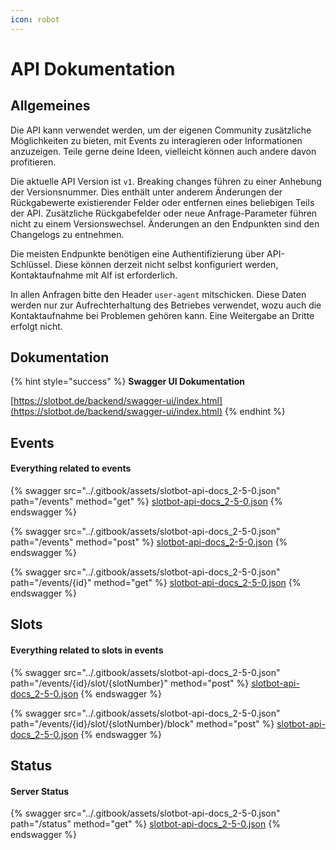```yaml
---
icon: robot
---
```


# API Dokumentation

## Allgemeines

Die API kann verwendet werden, um der eigenen Community zusätzliche Möglichkeiten zu bieten, mit Events zu interagieren oder Informationen anzuzeigen. Teile gerne deine Ideen, vielleicht können auch andere davon profitieren.

Die aktuelle API Version ist `v1`. Breaking changes führen zu einer Anhebung der Versionsnummer. Dies enthält unter anderem Änderungen der Rückgabewerte existierender Felder oder entfernen eines beliebigen Teils der API. Zusätzliche Rückgabefelder oder neue Anfrage-Parameter führen nicht zu einem Versionswechsel. Änderungen an den Endpunkten sind den Changelogs zu entnehmen.

Die meisten Endpunkte benötigen eine Authentifizierung über API-Schlüssel. Diese können derzeit nicht selbst konfiguriert werden, Kontaktaufnahme mit Alf ist erforderlich.

In allen Anfragen bitte den Header `user-agent` mitschicken. Diese Daten werden nur zur Aufrechterhaltung des Betriebes verwendet, wozu auch die Kontaktaufnahme bei Problemen gehören kann. Eine Weitergabe an Dritte erfolgt nicht.

## Dokumentation

{% hint style="success" %}
**Swagger UI Dokumentation**

[https://slotbot.de/backend/swagger-ui/index.html](https://slotbot.de/backend/swagger-ui/index.html)
{% endhint %}

## Events

#### Everything related to events <a href="#operations-tag-events" id="operations-tag-events"></a>

{% swagger src="../.gitbook/assets/slotbot-api-docs_2-5-0.json" path="/events" method="get" %}
[slotbot-api-docs_2-5-0.json](../.gitbook/assets/slotbot-api-docs_2-5-0.json)
{% endswagger %}

{% swagger src="../.gitbook/assets/slotbot-api-docs_2-5-0.json" path="/events" method="post" %}
[slotbot-api-docs_2-5-0.json](../.gitbook/assets/slotbot-api-docs_2-5-0.json)
{% endswagger %}

{% swagger src="../.gitbook/assets/slotbot-api-docs_2-5-0.json" path="/events/{id}" method="get" %}
[slotbot-api-docs_2-5-0.json](../.gitbook/assets/slotbot-api-docs_2-5-0.json)
{% endswagger %}

## Slots

#### Everything related to slots in events <a href="#operations-tag-slots" id="operations-tag-slots"></a>

{% swagger src="../.gitbook/assets/slotbot-api-docs_2-5-0.json" path="/events/{id}/slot/{slotNumber}" method="post" %}
[slotbot-api-docs_2-5-0.json](../.gitbook/assets/slotbot-api-docs_2-5-0.json)
{% endswagger %}

{% swagger src="../.gitbook/assets/slotbot-api-docs_2-5-0.json" path="/events/{id}/slot/{slotNumber}/block" method="post" %}
[slotbot-api-docs_2-5-0.json](../.gitbook/assets/slotbot-api-docs_2-5-0.json)
{% endswagger %}

## Status

#### Server Status <a href="#operations-tag-status" id="operations-tag-status"></a>

{% swagger src="../.gitbook/assets/slotbot-api-docs_2-5-0.json" path="/status" method="get" %}
[slotbot-api-docs_2-5-0.json](../.gitbook/assets/slotbot-api-docs_2-5-0.json)
{% endswagger %}
